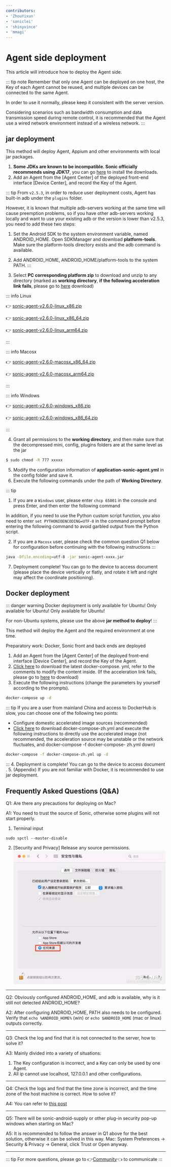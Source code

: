 ```yaml
---
contributors:
- 'ZhouYixun'
- 'soniclei'
- 'shinyvince'
- 'mmagi'
---
```


# Agent side deployment

This article will introduce how to deploy the Agent side.

::: tip note
Remember that only one Agent can be deployed on one host, the Key of each Agent cannot be reused, and multiple devices can be connected to the same Agent.

In order to use it normally, please keep it consistent with the server version.

Considering scenarios such as bandwidth consumption and data transmission speed during remote control, it is recommended that the Agent use a wired network environment instead of a wireless network.
:::

## jar deployment

This method will deploy Agent, Appium and other environments with local jar packages.

1. **Some JDKs are known to be incompatible. Sonic officially recommends using JDK17**, you can go [here](https://docs.aws.amazon.com/corretto/latest/corretto-17-ug/downloads-list.html) to install the downloads.
2. Add an Agent from the [Agent Center] of the deployed front-end interface [Device Center], and record the Key of the Agent.

::: tip
From `v2.5.3`, in order to reduce user deployment costs, Agent has built-in adb under the `plugins` folder.

However, it is known that multiple adb-servers working at the same time will cause preemption problems, so if you have other adb-servers working locally and want to use your existing adb or the version is lower than v2.5.3, you need to add these two steps:
1. Set the Android SDK to the system environment variable, named ANDROID_HOME. Open SDKManager and download **platform-tools**. Make sure the platform-tools directory exists and the adb command is available.
2. Add ANDROID_HOME, ANDROID_HOME/platform-tools to the system PATH.
:::

3. Select **PC corresponding platform zip** to download and unzip to any directory (marked as **working directory**, **if the following acceleration link fails**, please go to <a href="https://github.com/SonicCloudOrg/sonic-agent/releases" target="_blank">here</a> download)

::: info Linux

👉 <a href="https://ghproxy.com/https://github.com/SonicCloudOrg/sonic-agent/releases/download/v2.6.0/sonic-agent-v2.6.0-linux_x86.zip" target="_blank">sonic-agent-v2.6.0-linux_x86.zip</a>

👉 <a href="https://ghproxy.com/https://github.com/SonicCloudOrg/sonic-agent/releases/download/v2.6.0/sonic-agent-v2.6.0-linux_x86_64.zip" target="_blank">sonic-agent-v2.6.0-linux_x86_64.zip</a>

👉 <a href="https://ghproxy.com/https://github.com/SonicCloudOrg/sonic-agent/releases/download/v2.6.0/sonic-agent-v2.6.0-linux_arm64.zip" target="_blank">sonic-agent-v2.6.0-linux_arm64.zip</a>

:::

::: info Macosx

👉 <a href="https://ghproxy.com/https://github.com/SonicCloudOrg/sonic-agent/releases/download/v2.6.0/sonic-agent-v2.6.0-macosx_x86_64.zip" target="_blank">sonic-agent-v2.6.0-macosx_x86_64.zip</a>

👉 <a href="https://ghproxy.com/https://github.com/SonicCloudOrg/sonic-agent/releases/download/v2.6.0/sonic-agent-v2.6.0-macosx_arm64.zip" target="_blank">sonic-agent-v2.6.0-macosx_arm64.zip</a>

:::

::: info Windows

👉 <a href="https://ghproxy.com/https://github.com/SonicCloudOrg/sonic-agent/releases/download/v2.6.0/sonic-agent-v2.6.0-windows_x86.zip" target="_blank">sonic-agent-v2.6.0-windows_x86.zip</a>

👉 <a href="https://ghproxy.com/https://github.com/SonicCloudOrg/sonic-agent/releases/download/v2.6.0/sonic-agent-v2.6.0-windows_x86_64.zip" target="_blank">sonic-agent-v2.6.0-windows_x86_64.zip</a>

:::

4. Grant all permissions to the **working directory**, and then make sure that the decompressed mini, config, plugins folders are at the same level as the jar

```bash
$ sudo chmod -R 777 xxxxx
```

5. Modify the configuration information of **application-sonic-agent.yml** in the config folder and save it.
6. Execute the following commands under the path of **Working Directory**.

::: tip 
1. If you are a `Windows` user, please enter `chcp 65001` in the console and press Enter, and then enter the following command

In addition, if you need to use the Python custom script function, you also need to enter `set PYTHONIOENCODING=UTF-8` in the command prompt before entering the following command to avoid garbled output from the Python script.

2. If you are a `Macosx` user, please check the common question Q1 below for configuration before continuing with the following instructions
:::

```bash
java -Dfile.encoding=utf-8 -jar sonic-agent-xxxx.jar
```

7. Deployment complete! You can go to the device to access document (please place the device vertically or flatly, and rotate it left and right may affect the coordinate positioning).

## Docker deployment

::: danger warning
Docker deployment is only available for Ubuntu! Only available for Ubuntu! Only available for Ubuntu!

For non-Ubuntu systems, please use the above **jar method to deploy**!
:::

This method will deploy the Agent and the required environment at one time.

Preparatory work: Docker, Sonic front and back ends are deployed

1. Add an Agent from the [Agent Center] of the deployed front-end interface [Device Center], and record the Key of the Agent.
2. [Click here](https://ghproxy.com/https://github.com/SonicCloudOrg/sonic-agent/releases/download/v2.6.0/docker-compose.yml) to download the latest docker-compose. yml, refer to the comments to modify the content inside. (If the acceleration link fails, please go to <a href="https://github.com/SonicCloudOrg/sonic-agent/releases" target="_black">here</a> to download)
3. Execute the following instructions (change the parameters by yourself according to the prompts).

```bash
docker-compose up -d
```
::: tip If you are a user from mainland China and access to DockerHub is slow, you can choose one of the following two points:
- Configure domestic accelerated image sources (recommended)
- <a href="https://ghproxy.com/https://github.com/SonicCloudOrg/sonic-agent/releases/download/v2.6.0/docker-compose-zh.yml" target="_blank"> Click here</a> to download docker-compose-zh.yml and execute the following instructions to directly use the accelerated image (not recommended, the acceleration source may be unstable or the network fluctuates, and docker-compose -f docker-compose- zh.yml down)
```bash
docker-compose -f docker-compose-zh.yml up -d
```
:::
4. Deployment is complete! You can go to the device to access document .
5. (Appendix) If you are not familiar with Docker, it is recommended to use jar deployment.

## Frequently Asked Questions (Q&A)

Q1: Are there any precautions for deploying on Mac?

A1: You need to trust the source of Sonic, otherwise some plugins will not start properly.
1. Terminal input
```
sudo spctl --master-disable
```
2. [Security and Privacy] Release any source permissions.
![eve](./images/eve.jpg)

---

Q2: Obviously configured ANDROID_HOME, and adb is available, why is it still not detected ANDROID_HOME?

A2: After configuring ANDROID_HOME, PATH also needs to be configured. Verify that `echo %ANDROID_HOME%` (win) or `echo $ANDROID_HOME` (mac or linux) outputs correctly.

---

Q3: Check the log and find that it is not connected to the server, how to solve it?

A3: Mainly divided into a variety of situations:

1. The Key configuration is incorrect, and a Key can only be used by one Agent.
2. All ip cannot use localhost, 127.0.0.1 and other configurations.

---

Q4: Check the logs and find that the time zone is incorrect, and the time zone of the host machine is correct. How to solve it?

A4: You can refer to [this post](https://sonic-cloud.wiki/d/2297)

---

Q5: There will be sonic-android-supply or other plug-in security pop-up windows when starting on Mac?

A5: It is recommended to follow the answer in Q1 above for the best solution, otherwise it can be solved in this way. Mac: System Preferences -> Security & Privacy -> General, click Trust or Open anyway.

---

::: tip
For more questions, please go to 👉[Community](https://sonic-cloud.wiki)👈 to communicate
:::
